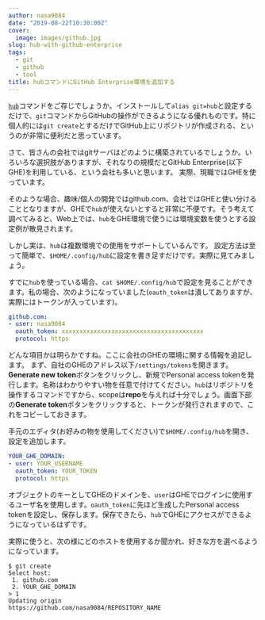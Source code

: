 ```yaml
---
author: nasa9084
date: "2019-08-22T10:30:00Z"
cover:
  image: images/github.jpg
slug: hub-with-github-enterprise
tags:
  - git
  - github
  - tool
title: hubコマンドにGitHub Enterprise環境を追加する
---
```



[`hub`](https://github.com/github/hub)コマンドをご存じでしょうか。インストールして`alias git=hub`と設定するだけで、`git`コマンドからGitHubの操作ができるようになる優れものです。特に個人的には`git create`とするだけでGitHub上にリポジトリが作成される、というのが非常に便利だと思っています。

さて、皆さんの会社ではgitサーバはどのように構築されているでしょうか。いろいろな選択肢がありますが、それなりの規模だとGitHub Enterprise(以下GHE)を利用している、という会社も多いと思います。
実際、現職ではGHEを使っています。

そのような場合、趣味/個人の開発ではgithub.com、会社ではGHEと使い分けることとなりますが、GHEで`hub`が使えないとすると非常に不便です。そう考えて調べてみると、Web上では、`hub`をGHE環境で使うには環境変数を使うとする設定例が散見されます。

しかし実は、`hub`は複数環境での使用をサポートしているんです。
設定方法は至って簡単で、`$HOME/.config/hub`に設定を書き足すだけです。実際に見てみましょう。

すでに`hub`を使っている場合、`cat $HOME/.config/hub`で設定を見ることができます。私の場合、次のようになっていました(`oauth_token`は潰してありますが、実際にはトークンが入っています)。

``` yaml
github.com:
- user: nasa9084
  oauth_token: xxxxxxxxxxxxxxxxxxxxxxxxxxxxxxxxxxxxxxxx
  protocol: https
```

どんな項目かは明らかですね。ここに会社のGHEの環境に関する情報を追記します。
まず、自社のGHEのアドレス以下`/settings/tokens`を開きます。**Generate new token**ボタンをクリックし、新規でPersonal access tokenを発行します。名称はわかりやすい物を任意で付けてください。`hub`はリポジトリを操作するコマンドですから、scopeは**repo**を与えれば十分でしょう。画面下部の**Generate token**ボタンをクリックすると、トークンが発行されますので、これをコピーしておきます。

手元のエディタ(お好みの物を使用してください)で`$HOME/.config/hub`を開き、設定を追加します。

``` yaml
YOUR_GHE_DOMAIN:
- user: YOUR_USERNAME
  oauth_token: YOUR_TOKEN
  protocol: https
```

オブジェクトのキーとしてGHEのドメインを、`user`はGHEでログインに使用するユーザ名を使用します。`oauth_token`に先ほど生成したPersonal access tokenを設定し、保存します。保存できたら、`hub`でGHEにアクセスができるようになっているはずです。

実際に使うと、次の様にどのホストを使用するか聞かれ、好きな方を選べるようになっています。

``` shell
$ git create
Select host:
 1. github.com
 2. YOUR_GHE_DOMAIN
> 1
Updating origin
https://github.com/nasa9084/REPOSITORY_NAME
```



